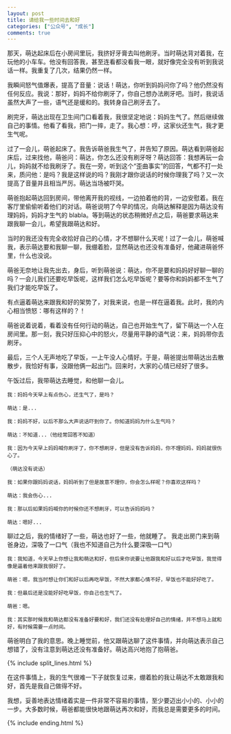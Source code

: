 ```yaml
---
layout: post
title: 请给我一些时间去和好
categories: ["公众号", "成长"]
comments: true
---
```


那天，萌达起床后在小房间里玩，我挤好牙膏去叫他刷牙。当时萌达背对着我，在玩他的小车车。他没有回答我，甚至连看都没看我一眼，就好像完全没有听到我说话一样。我重复了几次，结果仍然一样。

我瞬间怒气值爆表，提高了音量：说话！萌达，你听到妈妈问你了吗？他仍然没有任何反应。我说：那好，妈妈不给你刷牙了，你自己想办法刷牙吧。当时，我说话虽然大声了一些，语气还是缓和的。我转身自己刷牙去了。

刷完牙，萌达出现在卫生间门口看着我，我很坚定地说：妈妈生气了。然后继续做自己的事情。他看了看我，把门一摔，走了。我心想：哼，这家伙还生气，我才更生气呢。

<!--more-->

过了一会儿，萌爸起床了。我告诉萌爸我生气了，并告知了原因。萌达看到萌爸起床后，过来找他，萌爸问：萌达，你怎么还没有刷牙呀？萌达回答：我想再玩一会儿，妈妈就不给我刷牙了。我在一旁，听到这个“歪曲事实”的回答，气都不打一处来，质问他：是吗？我是这样说的吗？我刚才跟你说话的时候你理我了吗？又一次提高了音量并且相当严厉。萌达当场被吓哭。

萌爸抱起萌达回到房间，带他离开我的视线，一边拍着他的背，一边安慰着。我在客厅里偷偷听着他们的对话。萌爸说明了今早的情况，向萌达解释是因为萌达没有理妈妈，妈妈才生气的 blabla。等到萌达的状态稍微好点之后，萌爸要求萌达来跟我聊一会儿，希望我跟萌达和好。

当时的我还没有完全收拾好自己的心情，才不想聊什么天呢！过了一会儿，萌爸喊我，表示萌达要和我聊一聊，我绷着脸，显然萌达也还没有准备好，他藏进萌爸怀里，什么也没说。

萌爸无奈地让我先出去，身后，听到萌爸说：萌达，你不是要和妈妈好好聊一聊的吗？一会儿我们还要吃早饭呢，这样我们怎么吃早饭呢？要等你和妈妈都不生气了我们才能吃早饭了。

有点逼着萌达来跟我和好的架势了，对我来说，也是一样在逼着我。此时，我的内心相当愤怒：哪有这样的？！

萌爸说着说着，看着没有任何行动的萌达，自己也开始生气了，留下萌达一个人在房间里。那一刻，我只好压抑心中的怒火，尽量用平静的语气说：来，妈妈带你去刷牙。

最后，三个人无声地吃了早饭，一上午没人心情好。于是，萌爸提出带萌达出去散散步，我恰好有事，没跟他俩一起出门。回来时，大家的心情已经好了很多。

午饭过后，我带萌达去睡觉，和他聊一会儿。

```
我：妈妈今天早上有点伤心，还生气了，是吗？

萌达：是...

我：妈妈不好，以后不那么大声说话吓到你了。你知道妈妈为什么生气吗？

萌达：不知道...（他经常回答不知道）

我：因为今天早上妈妈喊你刷牙了，你不想刷牙，但是没有告诉妈妈，你不理妈妈，妈妈就很伤心了。

（萌达没有说话）

我：如果你跟妈妈说话，妈妈听到了但是故意不理你，你会怎么样呢？你喜欢这样吗？

萌达：我会伤心...

我：那以后如果妈妈喊你的时候你还不想刷牙，可以告诉妈妈吗？

萌达：嗯好...
```

聊过之后，我的情绪好了一些，萌达也好了一些，他就睡了。
我走出房门来到萌爸身边，深吸了一口气（我也不知道自己为什么要深吸一口气）

```
我：我知道，今天早上你想让我和萌达和好，但后来你说要让他跟我和好以后才吃早饭，我觉得像是逼着他来跟我很好了。

萌爸：嗯，我当时想让你们和好以后再吃早饭，不然大家都心情不好，早饭也不能好好吃了。

我：但最后还是没能好好吃早饭，你自己也生气了。

萌爸：嗯。

我：其实那时候我和萌达都没有准备好要和好，我们还没有处理好自己的情绪，并不想马上就和好，有时候需要一点时间。
```

萌爸明白了我的意思。晚上睡觉前，他又跟萌达聊了这件事情，并向萌达表示自己想错了，没有注意到萌达还没有准备好。萌达高兴地抱了抱萌爸。

{% include split_lines.html %}

在这件事情上，我的生气很难一下子就恢复过来，绷着脸的我让萌达不太敢跟我和好，首先是我自己做得不好。

我想，妥善地表达情绪着实是一件非常不容易的事情，至少要迈出小小的、小小的一步。大多数时候，萌爸都能很快地跟萌达再次和好，而我总是需要更多的时间。

{% include ending.html %}
